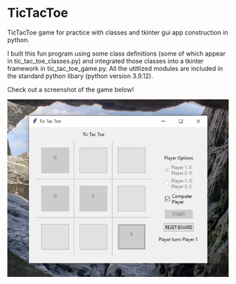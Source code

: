 # TicTacToe

TicTacToe game for practice with classes and tkinter gui app construction in python.

I built this fun program using some class definitions (some of which appear in tic_tac_toe_classes.py) and integrated those classes into a tkinter framework in tic_tac_toe_game.py. All the utitlized modules are included in the standard python libary (python version 3.9.12).

Check out a screenshot of the game below!

![screenshot of tictactoe program in action!](tictactoe_screenshot.png)
